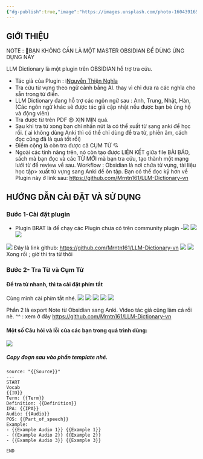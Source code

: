 ```yaml
---
{"dg-publish":true,"image":"https://images.unsplash.com/photo-1604391659919-0cb8c6bb0966?crop=entropy&cs=tinysrgb&fit=max&fm=jpg&ixid=M3wzNjAwOTd8MHwxfHNlYXJjaHwyMXx8Zmxvd2VyfGVufDB8MHx8fDE3MjA3NjU2NzR8MA&ixlib=rb-4.0.3&q=80&w=1080","permalink":"/noi-dung-khoa-hoc/hoc-tieng-anh-voi-obsidian/phan-1-tra-tu-cum-tu-truc-tiep-trong-obsidian/","dgPassFrontmatter":true,"noteIcon":"2","created":"2024-07-12T12:00:41.627+07:00","updated":"2024-07-12T16:54:46.852+07:00"}
---
```




##  GIỚI THIỆU 

NOTE : 🚦BẠN KHÔNG CẦN LÀ MỘT MASTER OBSIDIAN ĐỂ DÙNG ỨNG DỤNG NÀY 

LLM Dictionary là một plugin trên OBSIDIAN hỗ trợ tra cứu. 

- Tác giả của Plugin : ℹ️[Nguyễn Thiện Nghĩa ](https://www.facebook.com/profile.php?id=100093832307685)
- Tra cứu từ vựng theo ngữ cảnh bằng AI. thay vì chỉ đưa ra các nghĩa cho sẵn trong từ điển. 
- LLM Dictionary đang hỗ trợ các ngôn ngữ sau : Anh, Trung, Nhật, Hàn, (Các ngôn ngữ khác sẽ được tác giả cập nhật nếu được bạn bè ủng hộ và động viên)
- Tra được từ trên PDF 😍 XỊN MỊN quá.
- Sau khi tra từ xong bạn chỉ nhấn nút là có thể xuất từ sang anki để học rồi. ( ai không dùng Anki thì có thể chỉ dùng để tra từ, phiên âm, cách đọc cũng đã là quá tốt rồi)
- Điểm cộng là còn tra được cả CỤM TỪ 💘 
- Ngoài các tính năng trên, nó còn tạo được LIÊN KẾT giữa file BÀI BÁO, sách mà bạn đọc và các TỪ MỚI  mà bạn tra cứu, tạo thành một mạng lưới từ để review về sau.
Workflow : Obsidian là nơi chứa từ vựng, tài liệu học tập> xuất từ vựng sang Anki để ôn tập.
 Bạn có thể đọc kỹ hơn về Plugin này ở link sau: https://github.com/Mrntn161/LLM-Dictionary-vn
 ## HƯỚNG DẪN CÀI ĐẶT VÀ SỬ DỤNG
### Bước 1-Cài đặt plugin
- Plugin BRAT là để chạy các Plugin chưa có trên community plugin
-![](https://i.imgur.com/oeYFmUV.png)
![](https://i.imgur.com/PJN3ubt.png)
![](https://i.imgur.com/XueW28l.png)

![](https://i.imgur.com/w0FqydN.png)
Đây là link github:  https://github.com/Mrntn161/LLM-Dictionary-vn
![](https://i.imgur.com/Op9x0yR.png)
![](https://i.imgur.com/WDhWcqe.png)
Xong rồi ; giờ thì tra từ thôi
### Bước 2- Tra Từ và Cụm Từ
#### Để tra từ nhanh, thì ta cài đặt phím tắt
Cùng mình cài phím tắt nhé.
![](https://i.imgur.com/fgx0RP7.png)
![](https://i.imgur.com/7FiQw6G.png)
![](https://i.imgur.com/HmKpkGb.png)
![](https://i.imgur.com/T1ihxcq.png)
![](https://i.imgur.com/J22eGpP.png)

Phần 2 là export Note từ Obsidian sang Anki.
Video tác giả cũng làm cả rồi nè. ^^ : xem ở đây https://github.com/Mrntn161/LLM-Dictionary-vn
#### Một số Câu hỏi và lỗi của các bạn trong quá trình dùng:

![](https://i.imgur.com/FzDUeJO.png)
##### Copy đoạn sau vào phần template nhé.

```---
source: "{{Source}}"
---
START
Vocab
{{ID}}
Term: {{Term}}
Definition: {{Definition}}
IPA: {{IPA}}
Audio: {{Audio}}
POS: {{Part_of_speech}}
Example:
- {{Example Audio 1}} {{Example 1}}
- {{Example Audio 2}} {{Example 2}}
- {{Example Audio 3}} {{Example 3}}

END

```
